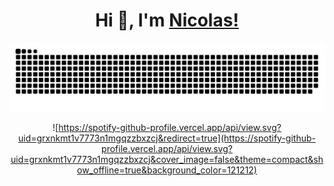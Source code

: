 <h1 align="center">Hi 👋, I'm <a href="https://bircni.me">Nicolas!</a></h1>

<p align="center">
  <img src="https://github.com/bircni/bircni/raw/output/github-contribution-grid-snake.svg" alt="snake">
</p>

<!--
<h1 align="center">Currently working on:</h1>
<div align="center">
  <a href="https://bircni.me/ParkenUlm">
  <img align="center" src="https://github-readme-stats.vercel.app/api/pin/?username=bircni&repo=ParkenUlm&layout=compact&theme=chartreuse-dark&hide_border=true" />
</a>
</div>
<div align="center"> 

-->
<div align="center">

![https://spotify-github-profile.vercel.app/api/view.svg?uid=grxnkmt1v7773n1mgqzzbxzcj&redirect=true](https://spotify-github-profile.vercel.app/api/view.svg?uid=grxnkmt1v7773n1mgqzzbxzcj&cover_image=false&theme=compact&show_offline=true&background_color=121212)

</div>
